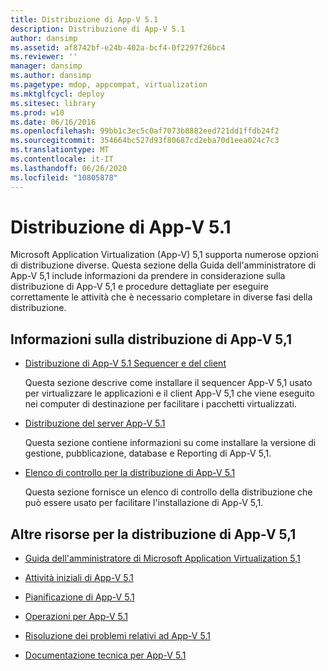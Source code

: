 ```yaml
---
title: Distribuzione di App-V 5.1
description: Distribuzione di App-V 5.1
author: dansimp
ms.assetid: af8742bf-e24b-402a-bcf4-0f2297f26bc4
ms.reviewer: ''
manager: dansimp
ms.author: dansimp
ms.pagetype: mdop, appcompat, virtualization
ms.mktglfcycl: deploy
ms.sitesec: library
ms.prod: w10
ms.date: 06/16/2016
ms.openlocfilehash: 99bb1c3ec5c0af7073b8882eed721dd1ffdb24f2
ms.sourcegitcommit: 354664bc527d93f80687cd2eba70d1eea024c7c3
ms.translationtype: MT
ms.contentlocale: it-IT
ms.lasthandoff: 06/26/2020
ms.locfileid: "10805878"
---
```

# Distribuzione di App-V 5.1


Microsoft Application Virtualization (App-V) 5,1 supporta numerose opzioni di distribuzione diverse. Questa sezione della Guida dell'amministratore di App-V 5,1 include informazioni da prendere in considerazione sulla distribuzione di App-V 5,1 e procedure dettagliate per eseguire correttamente le attività che è necessario completare in diverse fasi della distribuzione.

## <a href="" id="---------app-v-5-1-deployment-information"></a> Informazioni sulla distribuzione di App-V 5,1


-   [Distribuzione di App-V 5.1 Sequencer e del client](deploying-the-app-v-51-sequencer-and-client.md)

    Questa sezione descrive come installare il sequencer App-V 5,1 usato per virtualizzare le applicazioni e il client App-V 5,1 che viene eseguito nei computer di destinazione per facilitare i pacchetti virtualizzati.

-   [Distribuzione del server App-V 5.1](deploying-the-app-v-51-server.md)

    Questa sezione contiene informazioni su come installare la versione di gestione, pubblicazione, database e Reporting di App-V 5,1.

-   [Elenco di controllo per la distribuzione di App-V 5.1](app-v-51-deployment-checklist.md)

    Questa sezione fornisce un elenco di controllo della distribuzione che può essere usato per facilitare l'installazione di App-V 5,1.

## Altre risorse per la distribuzione di App-V 5,1


-   [Guida dell'amministratore di Microsoft Application Virtualization 5,1](microsoft-application-virtualization-51-administrators-guide.md)

-   [Attività iniziali di App-V 5.1](getting-started-with-app-v-51.md)

-   [Pianificazione di App-V 5.1](planning-for-app-v-51.md)

-   [Operazioni per App-V 5.1](operations-for-app-v-51.md)

-   [Risoluzione dei problemi relativi ad App-V 5.1](troubleshooting-app-v-51.md)

-   [Documentazione tecnica per App-V 5.1](technical-reference-for-app-v-51.md)






 

 





